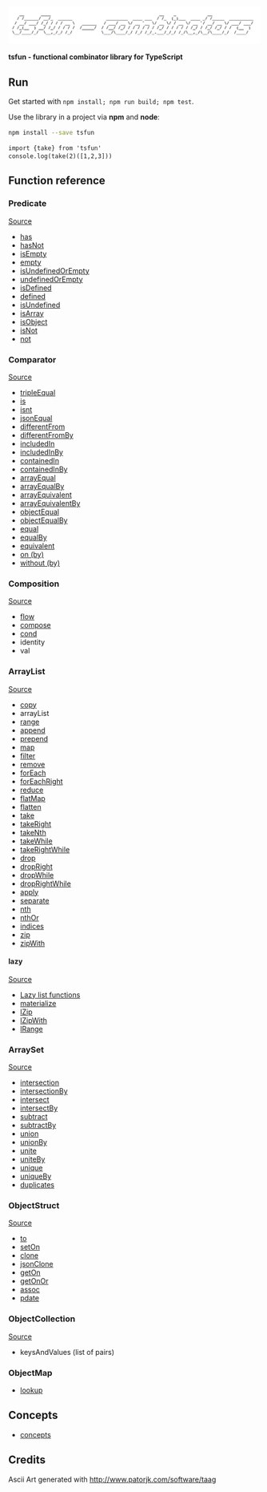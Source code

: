 ![alt](README_splash.png)                                            

**tsfun - functional combinator library for TypeScript**

## Run

Get started with `npm install; npm run build; npm test`.

Use the library in a project via **npm** and **node**:

```bash
npm install --save tsfun
```

```
import {take} from 'tsfun'
console.log(take(2)([1,2,3]))
```

## Function reference

### Predicate

[Source](src/predicate.ts)

* [has](test/predicate/has.spec.ts) 
* [hasNot](test/predicate/has_not.spec.ts) 
* [isEmpty](test/predicate/is_empty.spec.ts)
* [empty](test/predicate/empty.spec.ts)
* [isUndefinedOrEmpty](test/predicate/is_undefined_or_empty.spec.ts)
* [undefinedOrEmpty](test/predicate/undefined_or_empty.spec.ts)
* [isDefined](test/predicate/is_defined.spec.ts)
* [defined](test/predicate/defined.spec.ts)
* [isUndefined](test/predicate/is_undefined.spec.ts)
* [isArray](test/predicate/is_array.spec.ts)
* [isObject](test/predicate/is_object.spec.ts)
* [isNot](test/predicate/is_not.spec.ts)
* [not](test/predicate/not.spec.ts)

### Comparator

[Source](src/comparator.ts)

* [tripleEqual](test/comparator/triple_equal.spec.ts)
* [is](test/comparator/is.spec.ts)
* [isnt](test/comparator/isnt.spec.ts)
* [jsonEqual](test/comparator/json_equal.spec.ts)
* [differentFrom](test/comparator/different_from.spec.ts)
* [differentFromBy](test/comparator/different_from_by.spec.ts)
* [includedIn](test/comparator/included_in.spec.ts)
* [includedInBy](test/comparator/included_in_by.spec.ts)
* [containedIn](test/comparator/contained_in.spec.ts)
* [containedInBy](test/comparator/contained_in_by.spec.ts)
* [arrayEqual](test/comparator/array_equal.spec.ts)
* [arrayEqualBy](test/comparator/array_equal_by.spec.ts)
* [arrayEquivalent](test/comparator/array_equivalent.spec.ts)
* [arrayEquivalentBy](test/comparator/array_equivalent_by.spec.ts)
* [objectEqual](test/comparator/object_equal.spec.ts)
* [objectEqualBy](test/comparator/object_equal_by.spec.ts)
* [equal](test/comparator/equal.spec.ts)
* [equalBy](test/comparator/equal_by.spec.ts)
* [equivalent](test/comparator/equivalent.spec.ts)
* [on (by)](test/comparator/on.spec.ts)
* [without (by)](test/comparator/without.spec.ts)

### Composition

[Source](src/composition.ts)

* [flow](test/composition/flow.spec.ts)
* [compose](test/composition/compose.spec.ts)
* [cond](test/composition/cond.spec.ts)
* identity
* val

### ArrayList

[Source](src/arraylist.ts)

* [copy](test/arraylist/copy.spec.ts)
* arrayList
* [range](test/arraylist/range.spec.ts)
* [append](test/arraylist/append.spec.ts) 
* [prepend](test/arraylist/prepend.spec.ts) 
* [map](test/arraylist/map.spec.ts)
* [filter](test/arraylist/filter.spec.ts) 
* [remove](test/arraylist/remove.spec.ts)
* [forEach](test/arraylist/for_each.spec.ts)
* [forEachRight](test/arraylist/for_each_right.spec.ts) 
* [reduce](test/arraylist/reduce.spec.ts)
* [flatMap](test/arraylist/flat_map.spec.ts)
* [flatten](test/arraylist/flatten.spec.ts)
* [take](test/arraylist/take.spec.ts)
* [takeRight](test/arraylist/take_right.spec.ts)
* [takeNth](test/arraylist/take_nth.spec.ts)
* [takeWhile](test/arraylist/take_while.spec.ts)
* [takeRightWhile](test/arraylist/take_right_while.spec.ts)
* [drop](test/arraylist/drop.spec.ts)
* [dropRight](test/arraylist/drop_right.spec.ts)
* [dropWhile](test/arraylist/drop_while.spec.ts)
* [dropRightWhile](test/arraylist/drop_right_while.spec.ts)
* [apply](test/arraylist/apply.spec.ts) 
* [separate](test/arraylist/separate.spec.ts) 
* [nth](test/arraylist/nth.spec.ts)
* [nthOr](test/arraylist/nth_or.spec.ts)
* [indices](test/arraylist/indices.spec.ts)
* [zip](test/arraylist/zip.spec.ts)
* [zipWith](test/arraylist/zip_with.spec.ts)

#### lazy

[Source](src/arraylist_lazy.ts)

* [Lazy list functions](test/arraylist/lazyness.spec.ts)
* [materialize](test/arraylist/materialize.spec.ts)
* [lZip](test/arraylist/l_zip.spec.ts)
* [lZipWith](test/arraylist/l_zip_with.spec.ts)
* [lRange](test/arraylist/l_range.spec.ts)

### ArraySet

[Source](src/arrayset.ts)

* [intersection](test/arrayset/intersect.spec.ts)
* [intersectionBy](test/arrayset/intersection_by.spec.ts)
* [intersect](test/arrayset/intersect.spec.ts)
* [intersectBy](test/arrayset/intersect_by.spec.ts)
* [subtract](test/arrayset/subtract.spec.ts)
* [subtractBy](test/arrayset/subtract_by.spec.ts)
* [union](test/arrayset/union.spec.ts)
* [unionBy](test/arrayset/union_by.spec.ts)
* [unite](test/arrayset/unite.spec.ts)
* [uniteBy](test/arrayset/unite_by.spec.ts)
* [unique](test/arrayset/unique.spec.ts)
* [uniqueBy](test/arrayset/unique_by.spec.ts)
* [duplicates](test/arrayset/duplicates.spec.ts)

### ObjectStruct

[Source](src/objectstruct.ts)  

* [to](test/objectstruct/to.spec.ts)
* [setOn](test/objectstruct/set_on.spec.ts)
* [clone](test/objectstruct/clone.spec.ts)
* [jsonClone](test/objectstruct/json_clone.spec.ts)
* [getOn](test/objectstruct/get_on.spec.ts)
* [getOnOr](test/objectstruct/get_on_or.spec.ts)
* [assoc](test/objectstruct/assoc.spec.ts)
* [pdate](test/objectstruct/update.spec.ts)

### ObjectCollection

[Source](src/objectcoll.ts)

* keysAndValues (list of pairs)

### ObjectMap

* [lookup](test/objectmap/lookup.spec.ts)

## Concepts

* [concepts](README_concepts.md)

## Credits 
 
Ascii Art generated with http://www.patorjk.com/software/taag









